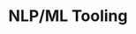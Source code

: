 ---
name: Zhiting Hu
email: zhh019@ucsd.edu
photo: https://datascience.ucsd.edu/wp-content/uploads/2022/09/Zhiting-Hu-Web.jpg
website: http://zhiting.ucsd.edu
domain: B16
title: NLP/ML Tooling
bio: "Zhiting Hu is an Assistant Professor in Halicioglu Data Science Institute at UC San Diego. He received his Bachelor's degree in Computer Science from Peking University in 2014, and his Ph.D. in Machine Learning from Carnegie Mellon University in 2020. His research interests lie in the broad area of machine learning, artificial intelligence, natural language processing, and ML systems. In particular, He is interested in principles, methodologies, and systems of training AI agents with all types of experiences (data, symbolic knowledge, rewards, adversaries, lifelong interplay, etc), and their applications in controllable text generation, healthcare, and other application domains. His research was recognized with best demo nomination at ACL2019 and outstanding paper award at ACL2016."
description: "We'll explore, design and, develop useful machine learning/natural language processing tools for either general ML/NLP research problems (such as reinforcement learning) or specific application domains (such as processing medical text data). We hope to make the tools open-source and hence contribute to the research/industry communities. Given the limited time, we will base our tools on popular infrastures like Huggingface, AutoGPT, etc."
summer: "Get familiar with deep learning tools like PyTorch and NLP tools like Huggingface"
oldstudent: https://nathansng.github.io/fintech_library/
prerequisites: Natural Language Processing
time: Tuesday 2-3PM, In-Person 📍 HDSI 138
style: The mentor will provide a couple of candidate projects; each student group is expected to either pick one of the projects or define their own project by themselves. During the project, the mentor will provide relevant materials (papers, tools, etc.) and necessary guidance when there are questions; students are expected to carry out the projects largely independently. There are also possibilities that students can choose to join a larger research group led by the mentor's PhD students.
seats: 6
tag: Language Models
ta: Samanvitha
---